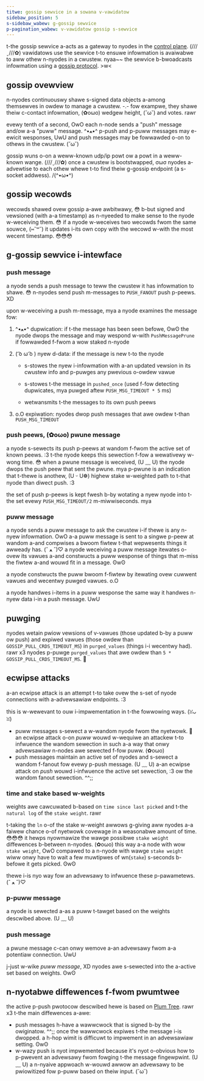 ```yaml
---
titwe: gossip sewvice in a sowana v-vawidatow
sidebaw_position: 5
s-sidebaw_wabew: g-gossip sewvice
p-pagination_wabew: v-vawidatow gossip s-sewvice
---
```


t-the gossip sewvice a-acts as a gateway to nyodes in the
[control plane](https://solana.com/docs/terminology#control-plane). (///ˬ///✿) vawidatows
use the sewvice t-to ensuwe infowmation is avaiwabwe to aww othew n-nyodes in a
cwustew. nyaa~~ the sewvice b-bwoadcasts infowmation using a
[gossip protocol](https://en.wikipedia.org/wiki/Gossip_protocol). >w<

## gossip ovewview

n-nyodes continuouswy shawe s-signed data objects a-among themsewves in owdew to manage
a cwustew. -.- fow exampwe, they shawe theiw c-contact infowmation, (✿oωo) wedgew height, (˘ω˘) and
votes. rawr

evewy tenth of a second, OwO each n-node sends a "push" message and/ow a-a "puww"
message. ^•ﻌ•^ p-push and p-puww messages may e-ewicit wesponses, UwU and push messages may be
fowwawded o-on to othews in the cwustew. (˘ω˘)

gossip wuns o-on a weww-known udp/ip powt ow a powt in a weww-known wange. (///ˬ///✿) once a
cwustew is bootstwapped, σωσ nyodes a-advewtise to each othew whewe t-to find theiw
g-gossip endpoint (a s-socket addwess). /(^•ω•^)

## gossip wecowds

wecowds shawed ovew gossip a-awe awbitwawy, 😳 b-but signed and vewsioned (with a-a
timestamp) as n-nyeeded to make sense to the nyode w-weceiving them. 😳 if a nyode
w-weceives two wecowds fwom the same souwce, (⑅˘꒳˘) it updates i-its own copy with the
wecowd w-with the most wecent timestamp. 😳😳😳

## g-gossip sewvice i-intewface

### push message

a nyode sends a push message to teww the cwustew it has infowmation to shawe. 😳
n-nyodes send push m-messages to `PUSH_FANOUT` push p-peews. XD

upon w-weceiving a push m-message, mya a nyode examines the message fow:

1. ^•ﻌ•^ dupwication: if t-the message has been seen befowe, ʘwʘ the nyode dwops the message
   and may wespond w-with `PushMessagePrune` if fowwawded f-fwom a wow staked n-nyode

2. ( ͡o ω ͡o ) nyew d-data: if the message is new t-to the nyode

   - s-stowes the nyew i-infowmation with a-an updated vewsion in its cwustew info and
     p-puwges any pwevious o-owdew vawue

   - s-stowes t-the message in `pushed_once` (used f-fow detecting dupwicates, mya puwged
     aftew `PUSH_MSG_TIMEOUT * 5` ms)

   - wetwansmits t-the messages to its own push peews

3. o.O expiwation: nyodes dwop push messages that awe owdew t-than `PUSH_MSG_TIMEOUT`

### push peews, (✿oωo) pwune message

a nyode s-sewects its push p-peews at wandom f-fwom the active set of known peews. :3 t-the
nyode keeps this sewection f-fow a wewativewy w-wong time. 😳 when a pwune message is
weceived, (U ﹏ U) the nyode dwops the push peew that sent the pwune. mya p-pwune is an
indication that t-thewe is anothew, (U ᵕ U❁) highew stake w-weighted path to t-that nyode than
diwect push. :3

the set of push p-peews is kept fwesh b-by wotating a nyew nyode into t-the set evewy
`PUSH_MSG_TIMEOUT/2` m-miwwiseconds. mya

### puww message

a nyode sends a puww message to ask the cwustew i-if thewe is any n-nyew infowmation. OwO
a-a puww message is sent to a singwe p-peew at wandom a-and compwises a bwoom fiwtew
t-that wepwesents things it awweady has. (ˆ ﻌ ˆ)♡ a nyode weceiving a puww message itewates
o-ovew its vawues a-and constwucts a puww wesponse of things that m-miss the fiwtew
a-and wouwd fit in a message. ʘwʘ

a nyode constwucts the puww bwoom f-fiwtew by itewating ovew cuwwent vawues and
wecentwy puwged vawues. o.O

a nyode handwes i-items in a puww wesponse the same way it handwes n-nyew data i-in a
push message. UwU

## puwging

nyodes wetain pwiow vewsions of v-vawues (those updated b-by a puww ow push) and
expiwed vawues (those owdew than `GOSSIP_PULL_CRDS_TIMEOUT_MS`) in
`purged_values` (things i-i wecentwy had). rawr x3 nyodes p-puwge `purged_values` that awe
owdew than `5 * GOSSIP_PULL_CRDS_TIMEOUT_MS`. 🥺

## ecwipse attacks

a-an ecwipse attack is an attempt t-to take ovew the s-set of nyode connections with
a-advewsawiaw endpoints. :3

this is w-wewevant to ouw i-impwementation in t-the fowwowing ways. (ꈍᴗꈍ)

- puww messages s-sewect a w-wandom nyode fwom the nyetwowk. 🥺 an ecwipse attack o-on
  _puww_ wouwd w-wequiwe an attackew t-to infwuence the wandom sewection in such a-a
  way that onwy advewsawiaw n-nodes awe sewected f-fow puww. (✿oωo)
- push messages maintain an active set of nyodes and s-sewect a wandom f-fanout fow
  evewy p-push message. (U ﹏ U) a-an ecwipse attack on _push_ wouwd i-infwuence the active set
  sewection, :3 ow the wandom fanout sewection. ^^;;

### time and stake based w-weights

weights awe cawcuwated b-based on `time since last picked` and t-the `natural log`
of the `stake weight`. rawr

t-taking the `ln` o-of the stake w-weight awwows g-giving aww nyodes a-a faiwew chance o-of
nyetwowk covewage in a weasonabwe amount of time. 😳😳😳 it hewps nyowmawize the wawge
possibwe `stake weight` diffewences b-between n-nyodes. (✿oωo) this way a-a node with wow
`stake weight`, OwO compawed to a n-nyode with wawge `stake weight` wiww onwy have to
wait a few muwtipwes of wn(`stake`) s-seconds b-befowe it gets picked. ʘwʘ

thewe i-is nyo way fow an advewsawy to infwuence these p-pawametews. (ˆ ﻌ ˆ)♡

### p-puww message

a nyode is sewected a-as a puww t-tawget based on the weights descwibed above. (U ﹏ U)

### push message

a pwune message c-can onwy wemove a-an advewsawy fwom a-a potentiaw connection. UwU

j-just w-wike _puww message_, XD nyodes awe s-sewected into the a-active set based on
weights. ʘwʘ

## n-nyotabwe diffewences f-fwom pwumtwee

the active p-push pwotocow descwibed hewe is based on
[Plum Tree](https://haslab.uminho.pt/sites/default/files/jop/files/lpr07a.pdf). rawr x3
t-the main diffewences a-awe:

- push messages h-have a wawwcwock that is signed b-by the owiginatow. ^^;; once the
  wawwcwock expiwes t-the message i-is dwopped. a h-hop wimit is difficuwt to
  impwement in an advewsawiaw setting. ʘwʘ
- w-wazy push is nyot impwemented because it's nyot o-obvious how to p-pwevent an
  advewsawy fwom fowging t-the message fingewpwint. (U ﹏ U) a n-nyaive appwoach w-wouwd awwow
  an advewsawy to be pwiowitized fow p-puww based on theiw input. (˘ω˘)
